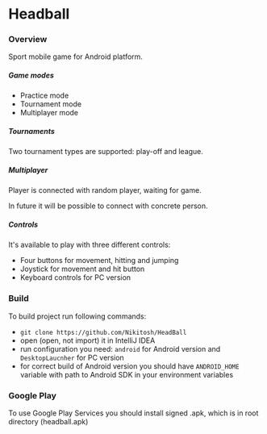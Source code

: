 # Headball

### Overview

Sport mobile game for Android platform.

##### Game modes
* Practice mode
* Tournament mode
* Multiplayer mode 

##### Tournaments
Two tournament types are supported: play-off and league.

##### Multiplayer
Player is connected with random player, waiting for game.

In future it will be possible to connect with concrete person.

##### Controls
It's available to play with three different controls:
* Four buttons for movement, hitting and jumping
* Joystick for movement and hit button
* Keyboard controls for PC version 

### Build
To build project run following commands:
* ```git clone https://github.com/Nikitosh/HeadBall```
* open (open, not import) it in IntelliJ IDEA
* run configuration you need: ```android``` for Android version and ```DesktopLaucnher``` for PC version
* for correct build of Android version you should have ```ANDROID_HOME``` variable with path to Android SDK in your environment variables

### Google Play
To use Google Play Services you should install signed .apk, which is in root directory (headball.apk)